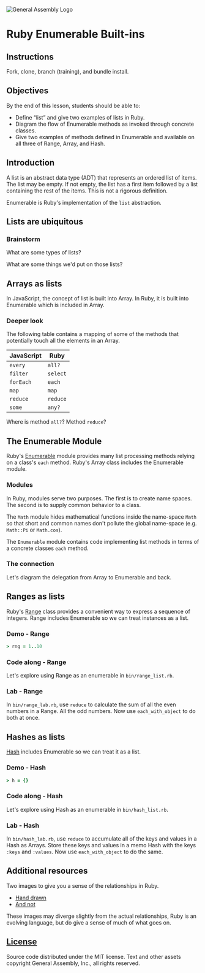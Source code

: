 ![General Assembly Logo](http://i.imgur.com/ke8USTq.png)

# Ruby Enumerable Built-ins

## Instructions

Fork, clone, branch (training), and bundle install.

## Objectives

By the end of this lesson, students should be able to:

-   Define “list” and give two examples of lists in Ruby.
-   Diagram the flow of Enumerable methods as invoked through concrete classes.
-   Give two examples of methods defined in Enumerable and available on all
 three of Range, Array, and Hash.

## Introduction

A list is an abstract data type (ADT) that represents an ordered list of items.
The list may be empty.  If not empty, the list has a first item followed by a
 list containing the rest of the items. This is not a rigorous definition.

Enumerable is Ruby's implementation of the `list` abstraction.

## Lists are ubiquitous

### Brainstorm

What are some types of lists?

What are some things we'd put on those lists?

## Arrays as lists

In JavaScript, the concept of list is built into Array. In Ruby, it is built
 into Enumerable which is included in Array.

### Deeper look

The following table contains a mapping of some of the methods that potentially
 touch all the elements in an Array.

| JavaScript | Ruby     |
| ---------- | ----     |
| `every`    | `all?`   |
| `filter`   | `select` |
| `forEach`  | `each`   |
| `map`      | `map`    |
| `reduce`   | `reduce` |
| `some`     | `any?`   |

Where is method `all?`?  Method `reduce`?

## The Enumerable Module

Ruby's [Enumerable](http://ruby-doc.org/core-2.2.3/Enumerable.html) module
 provides many list processing methods relying on a class's `each` method.
Ruby's Array class includes the Enumerable module.

### Modules

In Ruby, modules serve two purposes.  The first is to create name spaces.
The second is to supply common behavior to a class.

The `Math` module hides mathematical functions inside the name-space `Math` so
 that short and common names don't pollute the global name-space
 (e.g. `Math::Pi` or `Math.cos`).

The `Enumerable` module contains code implementing list methods in terms of a
 concrete classes `each` method.

### The connection

Let's diagram the delegation from Array to Enumerable and back.

## Ranges as lists

Ruby's [Range](http://ruby-doc.org/core-2.2.3/Range.html) class provides a
 convenient way to express a sequence of integers.
Range includes Enumerable so we can treat instances as a list.

### Demo - Range

```ruby
> rng = 1..10
```

### Code along - Range

Let's explore using Range as an enumerable in `bin/range_list.rb`.

### Lab - Range

In `bin/range_lab.rb`, use `reduce` to calculate the sum of all the even numbers
 in a Range.
All the odd numbers.  Now use `each_with_object` to do both at once.

## Hashes as lists

[Hash](http://ruby-doc.org/core-2.2.3/Hash.html) includes Enumerable so we can
 treat it as a list.

### Demo - Hash

```ruby
> h = {}
```

### Code along - Hash

Let's explore using Hash as an enumerable in `bin/hash_list.rb`.

### Lab - Hash

In `bin/hash_lab.rb`, use `reduce` to accumulate all of the keys and values in a
 Hash as Arrays.
Store these keys and values in a memo Hash with the keys `:keys` and `:values`.
Now use `each_with_object` to do the same.

## Additional resources

Two images to give you a sense of the relationships in Ruby.

-   [Hand drawn](http://farm6.staticflickr.com/5443/10075536704_84aa13676a_o.jpg)
-   [And not](http://i.stack.imgur.com/1taqB.png)

These images may diverge slightly from the actual relationships, Ruby is an
 evolving language, but do give a sense of much of what goes on.

## [License](LICENSE)

Source code distributed under the MIT license. Text and other assets copyright
General Assembly, Inc., all rights reserved.
